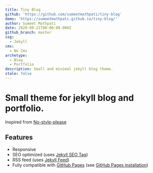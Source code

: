 ```yaml
---
title: Tiny Blog
github: 'https://github.com/sumeetmathpati/tiny-blog'
demo: 'https://sumeetmathpati.github.io/tiny-blog/'
author: Sumeet Mathpati
date: 2020-09-21T00:00:00.000Z
github_branch: master
ssg:
  - Jekyll
cms:
  - No Cms
archetype:
  - Blog
  - Portfolio
description: Small and minimal jekyll blog theme.
stale: false
---
```


# Small theme for jekyll blog and portfolio.
Inspired from [No-style-please](https://github.com/riggraz/no-style-please)

## Features

* Responsive
* SEO optimized (uses [Jekyll SEO Tag](https://github.com/jekyll/jekyll-seo-tag))
* RSS feed (uses [Jekyll Feed](https://github.com/jekyll/jekyll-feed))
* Fully compatible with [GitHub Pages](https://pages.github.com/) (see [GitHub Pages installation](#github-pages-installation))
